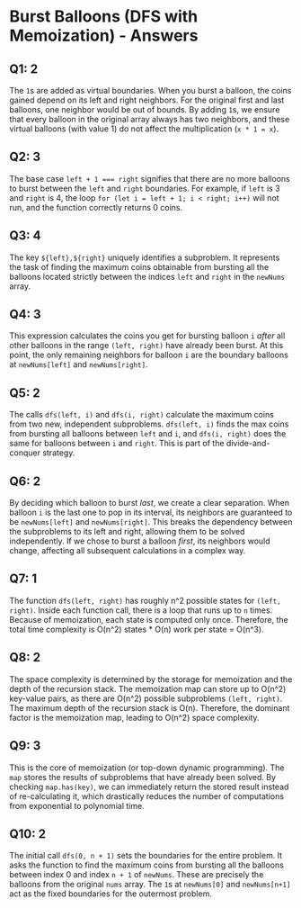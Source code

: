 # Burst Balloons (DFS with Memoization) - Answers

## Q1: 2
The `1`s are added as virtual boundaries. When you burst a balloon, the coins gained depend on its left and right neighbors. For the original first and last balloons, one neighbor would be out of bounds. By adding `1`s, we ensure that every balloon in the original array always has two neighbors, and these virtual balloons (with value 1) do not affect the multiplication (`x * 1 = x`).

## Q2: 3
The base case `left + 1 === right` signifies that there are no more balloons to burst between the `left` and `right` boundaries. For example, if `left` is 3 and `right` is 4, the loop `for (let i = left + 1; i < right; i++)` will not run, and the function correctly returns 0 coins.

## Q3: 4
The key `${left},${right}` uniquely identifies a subproblem. It represents the task of finding the maximum coins obtainable from bursting all the balloons located strictly between the indices `left` and `right` in the `newNums` array.

## Q4: 3
This expression calculates the coins you get for bursting balloon `i` *after* all other balloons in the range `(left, right)` have already been burst. At this point, the only remaining neighbors for balloon `i` are the boundary balloons at `newNums[left]` and `newNums[right]`.

## Q5: 2
The calls `dfs(left, i)` and `dfs(i, right)` calculate the maximum coins from two new, independent subproblems. `dfs(left, i)` finds the max coins from bursting all balloons between `left` and `i`, and `dfs(i, right)` does the same for balloons between `i` and `right`. This is part of the divide-and-conquer strategy.

## Q6: 2
By deciding which balloon to burst *last*, we create a clear separation. When balloon `i` is the last one to pop in its interval, its neighbors are guaranteed to be `newNums[left]` and `newNums[right]`. This breaks the dependency between the subproblems to its left and right, allowing them to be solved independently. If we chose to burst a balloon *first*, its neighbors would change, affecting all subsequent calculations in a complex way.

## Q7: 1
The function `dfs(left, right)` has roughly n^2 possible states for `(left, right)`. Inside each function call, there is a loop that runs up to `n` times. Because of memoization, each state is computed only once. Therefore, the total time complexity is O(n^2) states * O(n) work per state = O(n^3).

## Q8: 2
The space complexity is determined by the storage for memoization and the depth of the recursion stack. The memoization map can store up to O(n^2) key-value pairs, as there are O(n^2) possible subproblems `(left, right)`. The maximum depth of the recursion stack is O(n). Therefore, the dominant factor is the memoization map, leading to O(n^2) space complexity.

## Q9: 3
This is the core of memoization (or top-down dynamic programming). The `map` stores the results of subproblems that have already been solved. By checking `map.has(key)`, we can immediately return the stored result instead of re-calculating it, which drastically reduces the number of computations from exponential to polynomial time.

## Q10: 2
The initial call `dfs(0, n + 1)` sets the boundaries for the entire problem. It asks the function to find the maximum coins from bursting all the balloons between index 0 and index `n + 1` of `newNums`. These are precisely the balloons from the original `nums` array. The `1`s at `newNums[0]` and `newNums[n+1]` act as the fixed boundaries for the outermost problem.
